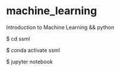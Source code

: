 # machine_learning
Introduction to Machine Learning && python



$ cd ssml  
  
$ conda activate ssml

$ jupyter notebook  

